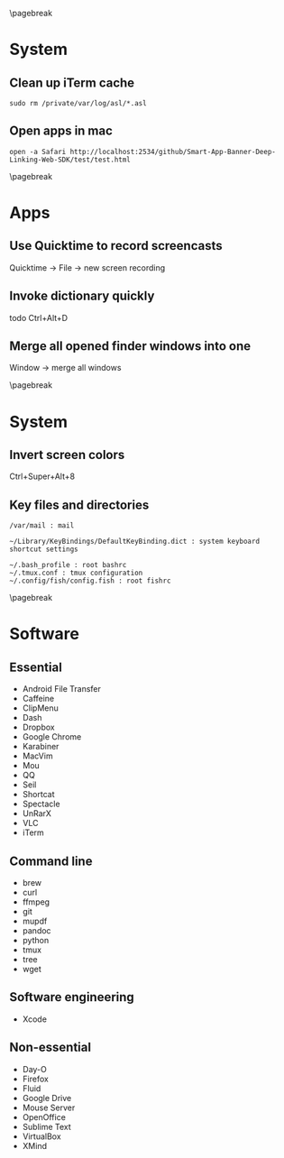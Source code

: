 <!-- mac -->

\pagebreak

System <!-- {{{1 -->
======
Clean up iTerm cache <!-- {{{2 -->
--------------------
    sudo rm /private/var/log/asl/*.asl

Open apps in mac <!-- {{{2 -->
----------------
    open -a Safari http://localhost:2534/github/Smart-App-Banner-Deep-Linking-Web-SDK/test/test.html

\pagebreak

Apps <!-- {{{1 -->
====
Use Quicktime to record screencasts <!-- {{{2 -->
-----------------------------------
Quicktime -> File -> new screen recording

Invoke dictionary quickly <!-- {{{2 -->
-------------------------
todo Ctrl+Alt+D

Merge all opened finder windows into one <!-- {{{2 -->
----------------------------------------
Window -> merge all windows

\pagebreak

System <!-- {{{1 -->
======
Invert screen colors <!-- {{{2 -->
--------------------
Ctrl+Super+Alt+8

Key files and directories <!-- {{{2 -->
-------------------------
    /var/mail : mail

    ~/Library/KeyBindings/DefaultKeyBinding.dict : system keyboard shortcut settings

    ~/.bash_profile : root bashrc
    ~/.tmux.conf : tmux configuration
    ~/.config/fish/config.fish : root fishrc

\pagebreak

Software <!-- {{{1 -->
========
Essential <!-- {{{2 -->
---------
- Android File Transfer
- Caffeine
- ClipMenu
- Dash
- Dropbox
- Google Chrome
- Karabiner
- MacVim
- Mou
- QQ
- Seil
- Shortcat
- Spectacle
- UnRarX
- VLC
- iTerm

Command line <!-- {{{2 -->
------------
- brew
- curl
- ffmpeg
- git
- mupdf
- pandoc
- python
- tmux
- tree
- wget

Software engineering <!-- {{{2 -->
--------------------
- Xcode

Non-essential <!-- {{{2 -->
-------------
- Day-O
- Firefox
- Fluid
- Google Drive
- Mouse Server
- OpenOffice
- Sublime Text
- VirtualBox
- XMind
